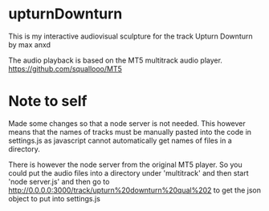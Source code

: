 # upturnDownturn
This is my interactive audiovisual sculpture for the track Upturn Downturn by max anxd

The audio playback is based on the MT5 multitrack audio player. https://github.com/squallooo/MT5

# Note to self

Made some changes so that a node server is not needed. This however means that the names of tracks must be manually pasted into the code in settings.js as javascript cannot automatically get names of files in a directory.

There is however the node server from the original MT5 player. So you could put the audio files into a directory under 'multitrack' and then start 'node server.js' and then go to http://0.0.0.0:3000/track/upturn%20downturn%20qual%202 to get the json object to put into settings.js
